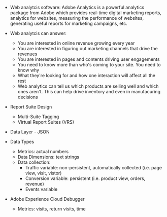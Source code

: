 * Web analytcis software: Adobe Analytics is a powerful analytics package from Adobe which provides real-time digital marketing reports, analytics for websites, measuring the performance of websites, generating useful reports for marketing campaigns, etc.
* Web analytcis can answer:
  - You are interested in online revenue growing every year
  - You are interested in figuring out marketing channels that drive the revenues
  - You are interested in pages and contents driving user engagements
  - You need to know more than who's coming to your site. You need to know why
  - What they're looking for and how one interaction will affect all the rest
  - Web analytics can tell us which products are selling well and which ones aren't. This can help drive inventory and even in manufacuring decisions
* Report Suite Design
  - Multi-Suite Tagging
  - Virtual Report Suites (VRS)
* Data Layer - JSON
* Data Types
  - Metrics: actual numbers
  - Data Dimensions: text strings
  - Data collection:
    - Traffic variable: non-persistent, automatically collected (i.e. page view, visit, vistor)
    - Conversion variable: persistent (i.e. product view, orders, revenue)
    - Events variable

* Adobe Experience Cloud Debugger
  - Metrics: visits, return visits, time
